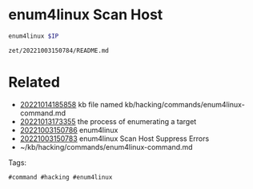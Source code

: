 # enum4linux Scan Host
```bash
enum4linux $IP
```

` zet/20221003150784/README.md `

# Related

- [20221014185858](/zet/20221014185858/README.md) kb file named kb/hacking/commands/enum4linux-command.md
- [20221013173355](/zet/20221013173355/README.md) the process of enumerating a target
- [20221003150786](/zet/20221003150786/README.md) enum4linux
- [20221003150783](/zet/20221003150783/README.md) enum4linux Scan Host Suppress Errors
- ~/kb/hacking/commands/enum4linux-command.md

Tags:

    #command #hacking #enum4linux 
